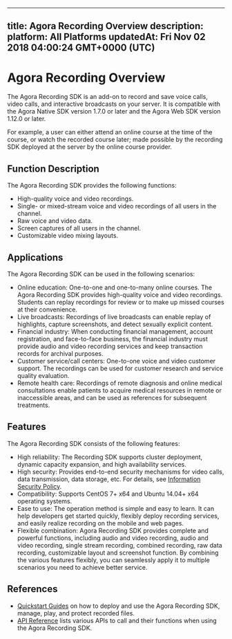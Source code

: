 
---
title: Agora Recording Overview
description: 
platform: All Platforms
updatedAt: Fri Nov 02 2018 04:00:24 GMT+0000 (UTC)
---
# Agora Recording Overview
The Agora Recording SDK is an add-on to record and save voice calls, video calls, and interactive broadcasts on your server. It is compatible with the Agora Native SDK version 1.7.0 or later and the Agora Web SDK version 1.12.0 or later.

For example, a user can either attend an online course at the time of the course, or watch the recorded course later; made possible by the recording SDK deployed at the server by the online course provider.

## Function Description

The Agora Recording SDK provides the following functions:

-   High-quality voice and video recordings.
-   Single- or mixed-stream voice and video recordings of all users in the channel.
-   Raw voice and video data.
-   Screen captures of all users in the channel.
-   Customizable video mixing layouts.


## Applications

The Agora Recording SDK can be used in the following scenarios:

-   Online education: One-to-one and one-to-many online courses. The Agora Recording SDK provides high-quality voice and video recordings. Students can replay recordings for review or to make up missed courses at their convenience.
-   Live broadcasts: Recordings of live broadcasts can enable replay of highlights, capture screenshots, and detect sexually explicit content.
-   Financial industry: When conducting financial management, account registration, and face-to-face business, the financial industry must provide audio and video recording services and keep transaction records for archival purposes.
-   Customer service/call centers: One-to-one voice and video customer support. The recordings can be used for customer research and service quality evaluation.
-   Remote health care: Recordings of remote diagnosis and online medical consultations enable patients to acquire medical resources in remote or inaccessible areas, and can be used as references for subsequent treatments.


## Features

The Agora Recording SDK consists of the following features:

-   High reliability: The Recording SDK supports cluster deployment, dynamic capacity expansion, and high availability services.
-   High security: Provides end-to-end security mechanisms for video calls, data transmission, data storage, etc. For details, see [Information Security Policy](../../en/Agora%20Platform/security.md).
-   Compatibility: Supports CentOS 7+ x64 and Ubuntu 14.04+ x64 operating systems.
-   Ease to use: The operation method is simple and easy to learn. It can help developers get started quickly, flexibly deploy recording services, and easily realize recording on the mobile and web pages.
-   Flexible combination: Agora Recording SDK provides complete and powerful functions, including audio and video recording, audio and video recording, single stream recording, combined recording, raw data recording, customizable layout and screenshot function. By combining the various features flexibly, you can seamlessly apply it to multiple scenarios you need to achieve better service.


## References

-   [Quickstart Guides](../../en/Quickstart%20Guide/recording_voice_video.md) on how to deploy and use the Agora Recording SDK, manage, play, and protect recorded files.
-   [API Reference](../../en/API%20Reference/recording_cpp.md) lists various APIs to call and their functions when using the Agora Recording SDK.



